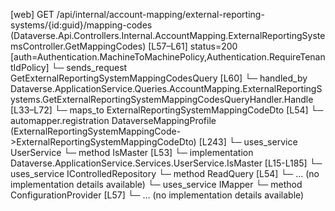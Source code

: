 [web] GET /api/internal/account-mapping/external-reporting-systems/{id:guid}/mapping-codes  (Dataverse.Api.Controllers.Internal.AccountMapping.ExternalReportingSystemsController.GetMappingCodes)  [L57–L61] status=200 [auth=Authentication.MachineToMachinePolicy,Authentication.RequireTenantIdPolicy]
  └─ sends_request GetExternalReportingSystemMappingCodesQuery [L60]
    └─ handled_by Dataverse.ApplicationService.Queries.AccountMapping.ExternalReportingSystems.GetExternalReportingSystemMappingCodesQueryHandler.Handle [L33–L72]
      └─ maps_to ExternalReportingSystemMappingCodeDto [L54]
        └─ automapper.registration DataverseMappingProfile (ExternalReportingSystemMappingCode->ExternalReportingSystemMappingCodeDto) [L243]
      └─ uses_service UserService
        └─ method IsMaster [L53]
          └─ implementation Dataverse.ApplicationService.Services.UserService.IsMaster [L15-L185]
      └─ uses_service IControlledRepository<ExternalReportingSystemMappingCode>
        └─ method ReadQuery [L54]
          └─ ... (no implementation details available)
      └─ uses_service IMapper
        └─ method ConfigurationProvider [L57]
          └─ ... (no implementation details available)

